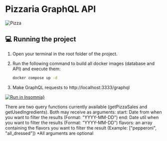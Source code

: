 
# Pizzaria GraphQL API

![Pizza](https://images.squarespace-cdn.com/content/v1/5c23bb393917eeb9305903bf/1558787109272-EHA3PILDX3F8R30OZMKK/0-9.jpg?format=2500w "Pizza")

## 💻 Running the project

1. Open your terminal in the root folder of the project.
2. Run the following command to build all docker images (database and API) and execute them:

   ```bash
   docker compose up -d
   ```
3. Make GraphQL requests  to http://localhost:3333/graphql

[![Run in Insomnia}](https://insomnia.rest/images/run.svg)](https://insomnia.rest/run/?label=GraphQL-API&uri=https%3A%2F%2Fraw.githubusercontent.com%2Fguipiveti%2FGraphQL-API%2Fmain%2FAcceleratorApp-Insomnia.json)

There are two query functions currently available (getPizzaSales and getUsedIngredients). Both may receive as arguments:
    start: Date from when you want to filter the results (Format: "YYYY-MM-DD")
    end: Date util when you want to filter the results (Format: "YYYY-MM-DD")
    flavors: an array containing the flavors you want to filter the result (Example: ["pepperoni", "all_dressed"])
*All arguments are optional
